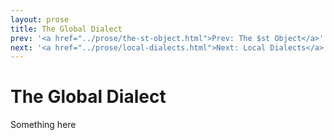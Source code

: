 ```yaml
---
layout: prose
title: The Global Dialect
prev: '<a href="../prose/the-st-object.html">Prev: The $st Object</a>'
next: '<a href="../prose/local-dialects.html">Next: Local Dialects</a>'
---
```


# The Global Dialect

Something here